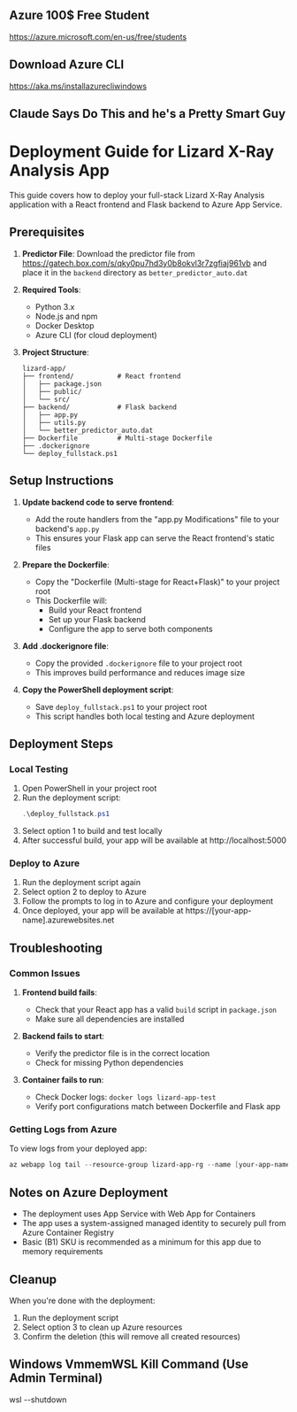 ## Azure 100$ Free Student

https://azure.microsoft.com/en-us/free/students


## Download Azure CLI 

https://aka.ms/installazurecliwindows

## Claude Says Do This and he's a Pretty Smart Guy


# Deployment Guide for Lizard X-Ray Analysis App

This guide covers how to deploy your full-stack Lizard X-Ray Analysis application with a React frontend and Flask backend to Azure App Service.

## Prerequisites

1. **Predictor File**: Download the predictor file from https://gatech.box.com/s/qky0pu7hd3y0b8okvl3r7zgfiaj961vb and place it in the `backend` directory as `better_predictor_auto.dat`

2. **Required Tools**:
   - Python 3.x
   - Node.js and npm
   - Docker Desktop
   - Azure CLI (for cloud deployment)

3. **Project Structure**:
   ```
   lizard-app/
   ├── frontend/           # React frontend
   │   ├── package.json
   │   ├── public/
   │   └── src/
   ├── backend/            # Flask backend
   │   ├── app.py
   │   ├── utils.py
   │   └── better_predictor_auto.dat
   ├── Dockerfile          # Multi-stage Dockerfile
   ├── .dockerignore
   └── deploy_fullstack.ps1
   ```

## Setup Instructions

1. **Update backend code to serve frontend**:
   - Add the route handlers from the "app.py Modifications" file to your backend's `app.py`
   - This ensures your Flask app can serve the React frontend's static files

2. **Prepare the Dockerfile**:
   - Copy the "Dockerfile (Multi-stage for React+Flask)" to your project root
   - This Dockerfile will:
     - Build your React frontend
     - Set up your Flask backend
     - Configure the app to serve both components

3. **Add .dockerignore file**:
   - Copy the provided `.dockerignore` file to your project root
   - This improves build performance and reduces image size

4. **Copy the PowerShell deployment script**:
   - Save `deploy_fullstack.ps1` to your project root
   - This script handles both local testing and Azure deployment

## Deployment Steps

### Local Testing

1. Open PowerShell in your project root
2. Run the deployment script:
   ```powershell
   .\deploy_fullstack.ps1
   ```
3. Select option 1 to build and test locally
4. After successful build, your app will be available at http://localhost:5000

### Deploy to Azure

1. Run the deployment script again
2. Select option 2 to deploy to Azure
3. Follow the prompts to log in to Azure and configure your deployment
4. Once deployed, your app will be available at https://[your-app-name].azurewebsites.net

## Troubleshooting

### Common Issues

1. **Frontend build fails**:
   - Check that your React app has a valid `build` script in `package.json`
   - Make sure all dependencies are installed

2. **Backend fails to start**:
   - Verify the predictor file is in the correct location
   - Check for missing Python dependencies

3. **Container fails to run**:
   - Check Docker logs: `docker logs lizard-app-test`
   - Verify port configurations match between Dockerfile and Flask app

### Getting Logs from Azure

To view logs from your deployed app:

```powershell
az webapp log tail --resource-group lizard-app-rg --name [your-app-name]
```

## Notes on Azure Deployment

- The deployment uses App Service with Web App for Containers
- The app uses a system-assigned managed identity to securely pull from Azure Container Registry
- Basic (B1) SKU is recommended as a minimum for this app due to memory requirements

## Cleanup

When you're done with the deployment:

1. Run the deployment script
2. Select option 3 to clean up Azure resources
3. Confirm the deletion (this will remove all created resources)



## Windows VmmemWSL Kill Command (Use Admin Terminal)
wsl --shutdown